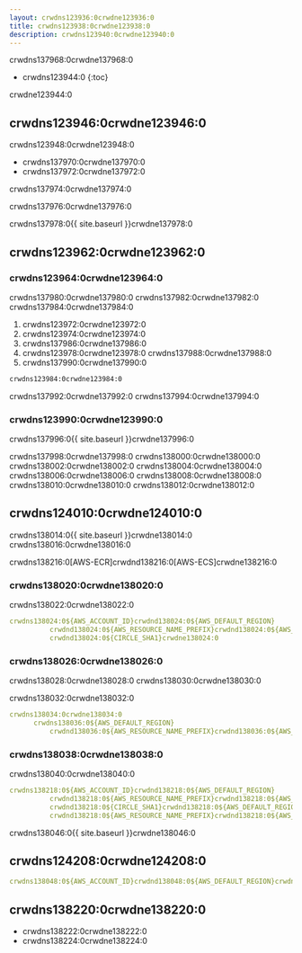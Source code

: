```yaml
---
layout: crwdns123936:0crwdne123936:0
title: crwdns123938:0crwdne123938:0
description: crwdns123940:0crwdne123940:0
---
```

crwdns137968:0crwdne137968:0

- crwdns123944:0
{:toc}

crwdne123944:0

## crwdns123946:0crwdne123946:0

crwdns123948:0crwdne123948:0

- crwdns137970:0crwdne137970:0
- crwdns137972:0crwdne137972:0

crwdns137974:0crwdne137974:0

crwdns137976:0crwdne137976:0

crwdns137978:0{{ site.baseurl }}crwdne137978:0

## crwdns123962:0crwdne123962:0

### crwdns123964:0crwdne123964:0

crwdns137980:0crwdne137980:0 crwdns137982:0crwdne137982:0 crwdns137984:0crwdne137984:0

1. crwdns123972:0crwdne123972:0
2. crwdns123974:0crwdne123974:0
3. crwdns137986:0crwdne137986:0
4. crwdns123978:0crwdne123978:0 crwdns137988:0crwdne137988:0
5. crwdns137990:0crwdne137990:0

```bash
crwdns123984:0crwdne123984:0
```

crwdns137992:0crwdne137992:0 crwdns137994:0crwdne137994:0

### crwdns123990:0crwdne123990:0

crwdns137996:0{{ site.baseurl }}crwdne137996:0

crwdns137998:0crwdne137998:0 crwdns138000:0crwdne138000:0 crwdns138002:0crwdne138002:0 crwdns138004:0crwdne138004:0 crwdns138006:0crwdne138006:0 crwdns138008:0crwdne138008:0 crwdns138010:0crwdne138010:0 crwdns138012:0crwdne138012:0

## crwdns124010:0crwdne124010:0

crwdns138014:0{{ site.baseurl }}crwdne138014:0 crwdns138016:0crwdne138016:0

crwdns138216:0[AWS-ECR]crwdnd138216:0[AWS-ECS]crwdne138216:0

### crwdns138020:0crwdne138020:0

crwdns138022:0crwdne138022:0

```yaml
crwdns138024:0${AWS_ACCOUNT_ID}crwdnd138024:0${AWS_DEFAULT_REGION}
          crwdnd138024:0${AWS_RESOURCE_NAME_PREFIX}crwdnd138024:0${AWS_DEFAULT_REGION}
          crwdnd138024:0${CIRCLE_SHA1}crwdne138024:0
```

### crwdns138026:0crwdne138026:0

crwdns138028:0crwdne138028:0 crwdns138030:0crwdne138030:0

crwdns138032:0crwdne138032:0

```yaml
crwdns138034:0crwdne138034:0
      crwdns138036:0${AWS_DEFAULT_REGION}
          crwdnd138036:0${AWS_RESOURCE_NAME_PREFIX}crwdnd138036:0${AWS_RESOURCE_NAME_PREFIX}crwdnd138036:0${AWS_RESOURCE_NAME_PREFIX}crwdnd138036:0${CIRCLE_SHA1}crwdne138036:0
```

### crwdns138038:0crwdne138038:0

crwdns138040:0crwdne138040:0

```yaml
crwdns138218:0${AWS_ACCOUNT_ID}crwdnd138218:0${AWS_DEFAULT_REGION}
          crwdnd138218:0${AWS_RESOURCE_NAME_PREFIX}crwdnd138218:0${AWS_DEFAULT_REGION}
          crwdnd138218:0${CIRCLE_SHA1}crwdnd138218:0${AWS_DEFAULT_REGION}
          crwdnd138218:0${AWS_RESOURCE_NAME_PREFIX}crwdnd138218:0${AWS_RESOURCE_NAME_PREFIX}crwdnd138218:0${AWS_RESOURCE_NAME_PREFIX}crwdnd138218:0${CIRCLE_SHA1}crwdne138218:0
```

crwdns138046:0{{ site.baseurl }}crwdne138046:0

## crwdns124208:0crwdne124208:0

```yaml
crwdns138048:0${AWS_ACCOUNT_ID}crwdnd138048:0${AWS_DEFAULT_REGION}crwdnd138048:0${AWS_RESOURCE_NAME_PREFIX}crwdnd138048:0${AWS_DEFAULT_REGION}crwdnd138048:0${CIRCLE_SHA1}crwdnd138048:0${AWS_DEFAULT_REGION}crwdnd138048:0${AWS_RESOURCE_NAME_PREFIX}crwdnd138048:0${AWS_RESOURCE_NAME_PREFIX}crwdnd138048:0${AWS_RESOURCE_NAME_PREFIX}crwdnd138048:0${CIRCLE_SHA1}crwdne138048:0
```

## crwdns138220:0crwdne138220:0

- crwdns138222:0crwdne138222:0
- crwdns138224:0crwdne138224:0
